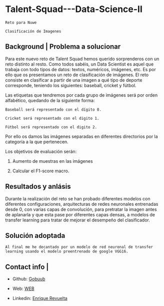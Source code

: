 
# Talent-Squad---Data-Science-II
    Reto para Nuwe

    Clasificación de Imagenes

## Background | Problema a solucionar
    
   Para este nuevo reto de Talent Squad hemos querido sorprenderos con un reto distinto al resto. Como todos sabéis, un Data Scientist es aquel que trabaja con todo    tipos de datos: textos, numéricos, imágenes, etc. Es por ello que os presentamos un reto de clasificación de imágenes. El reto consiste en clasificar a partir de una imagen a qué tipo de deporte corresponde, teniendo los siguientes: baseball, cricket y fútbol.

   Las etiquetas que tendremos por cada grupo de imágenes será por orden alfabético, quedando de la siguiente forma:


    Baseball será representado con el dígito 0.

    Cricket será representado con el digito 1.

    Fútbol será representado con el digito 2.

Por ello os damos las imágenes separadas en diferentes directorios por la categoría a la que pertenecen.

Los objetivos de evaluación serán:

  1. Aumento de muestras en las imágenes

  2. Calcular el F1-score macro.
    

## Resultados y anlásis 

  Durante la realización del reto se han probado diferentes modelos con diferentes configuraciones, arquitecturas de redes neuronales entrenadas desde 0, con varias capas de convolución, para pretratar la imagen antes de aplanarla y que esta pase por diferentes capas densas, a modelos de transfer learning para tratar de mejorar el desempeño del clasificador.


## Solución adoptada

    Al final me he decantado por un modelo de red neuronal de transfer learning usando el modelo preentrenado de google VGG16.
   

## Contact info | 

 + Github: [Gobuub](https://github.com/Gobuub)

 + Web: [WEB](https://enriquerevueltagarcia.com/)

 + Linkedin: [Enrique Revuelta](https://www.linkedin.com/in/kike-rev/)